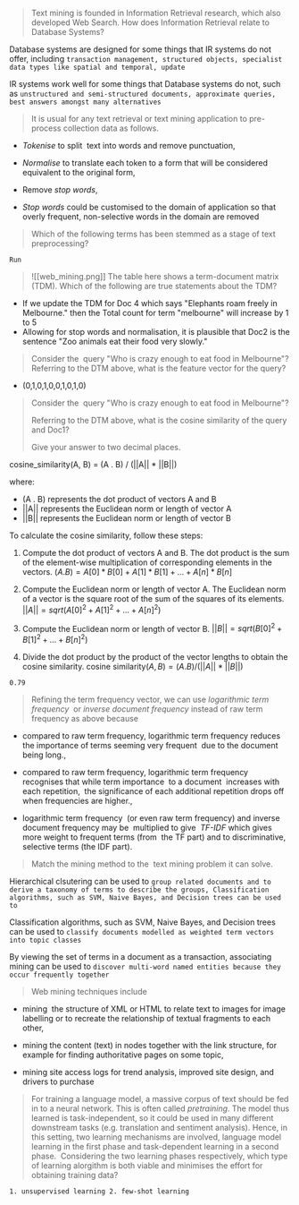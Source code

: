 > Text mining is founded in Information Retrieval research, which also developed Web Search. How does Information Retrieval relate to Database Systems?

Database systems are designed for some things that IR systems do not offer, including
`transaction management, structured objects, specialist data types like spatial and temporal, update`

IR systems work well for some things that Database systems do not, such as
`unstructured and semi-structured documents, approximate queries, best answers amongst many alternatives`


> It is usual for any text retrieval or text mining application to pre-process collection data as follows.

- _Tokenise_ to split  text into words and remove punctuation, 

- _Normalise_ to translate each token to a form that will be considered equivalent to the original form, 

- Remove _stop words_, 

- _Stop words_ could be customised to the domain of application so that overly frequent, non-selective words in the domain are removed

> Which of the following terms has been stemmed as a stage of text preprocessing?

`Run`


>![[web_mining.png]]
>The table here shows a term-document matrix (TDM). Which of the following are true statements about the TDM?

- If we update the TDM for Doc 4 which says "Elephants roam freely in Melbourne." then the Total count for term "melbourne" will increase by 1 to 5
- Allowing for stop words and normalisation, it is plausible that Doc2 is the sentence "Zoo animals eat their food very slowly."


> Consider the  query "Who is crazy enough to eat food in Melbourne"?Referring to the DTM above, what is the feature vector for the query?

- (0,1,0,1,0,0,1,0,1,0)

> Consider the  query "Who is crazy enough to eat food in Melbourne"?
> 
> Referring to the DTM above, what is the cosine similarity of the query and Doc1?
> 
> Give your answer to two decimal places.


cosine_similarity(A, B) = (A . B) / (||A|| * ||B||)

where:

-   (A . B) represents the dot product of vectors A and B
-   ||A|| represents the Euclidean norm or length of vector A
-   ||B|| represents the Euclidean norm or length of vector B

To calculate the cosine similarity, follow these steps:

1.  Compute the dot product of vectors A and B. The dot product is the sum of the element-wise multiplication of corresponding elements in the vectors. $(A . B) = A[0] * B[0] + A[1] * B[1] + ... + A[n] * B[n]$
    
2.  Compute the Euclidean norm or length of vector A. The Euclidean norm of a vector is the square root of the sum of the squares of its elements. $||A|| = sqrt(A[0]^2 + A[1]^2 + ... + A[n]^2)$
    
3.  Compute the Euclidean norm or length of vector B. $||B|| = sqrt(B[0]^2 + B[1]^2 + ... + B[n]^2)$
    
4.  Divide the dot product by the product of the vector lengths to obtain the cosine similarity. $\text{cosine similarity}(A, B) = (A . B) / (||A|| * ||B||)$

`0.79`


> Refining the term frequency vector, we can use _logarithmic term frequency_  or _inverse document frequency_ instead of raw term frequency as above because

- compared to raw term frequency, logarithmic term frequency reduces the importance of terms seeming very frequent  due to the document being long.,

- compared to raw term frequency, logarithmic term frequency recognises that while term importance  to a document  increases with each repetition,  the significance of each additional repetition drops off when frequencies are higher.,

- logarithmic term frequency  (or even raw term frequency) and inverse document frequency may be  multiplied to give  _TF-IDF_ which gives more weight to frequent terms (from  the TF part) and to discriminative, selective terms (the IDF part).


> Match the mining method to the  text mining problem it can solve.

Hierarchical clsutering can be used to `group related documents and to derive a taxonomy of terms to describe the groups, Classification algorithms, such as SVM, Naive Bayes, and Decision trees can be used to`


Classification algorithms, such as SVM, Naive Bayes, and Decision trees can be used to `classify documents modelled as weighted term vectors into topic classes`

By viewing the set of terms in a document as a transaction, associating mining can be used to `discover multi-word named entities because they occur frequently together`

> Web mining techniques include

- mining  the structure of XML or HTML to relate text to images for image labelling or to recreate the relationship of textual fragments to each other, 

- mining the content (text) in nodes together with the link structure, for example for finding authoritative pages on some topic, 

- mining site access logs for trend analysis, improved site design, and drivers to purchase


> For training a language model, a massive corpus of text should be fed in to a neural network. This is often called _pretraining_. The model thus learned is task-independent, so it could be used in many different downstream tasks (e.g. translation and sentiment analysis). Hence, in this setting, two learning mechanisms are involved, language model learning in the first phase and task-dependent learning in a second phase.  Considering the two learning phases respectively, which type of learning alorgithm is both viable and minimises the effort for obtaining training data?

`1. unsupervised learning 2. few-shot learning`

